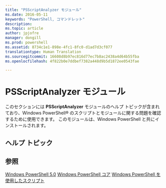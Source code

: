 ```yaml
---
title: "PSScriptAnalyzer モジュール"
ms.date: 2016-05-11
keywords: "PowerShell, コマンドレット"
description: 
ms.topic: article
author: jpjofre
manager: dongill
ms.prod: powershell
ms.assetid: 8734c1e1-898e-4fc1-8fc0-d1ad7d3cf077
translationtype: Human Translation
ms.sourcegitcommit: 16608d8b97ec816d77ec7b8ac2438a4d64b55fba
ms.openlocfilehash: 4f822b0e7ddbef7382a448d9b5d1872ee0543fae

---
```


# PSScriptAnalyzer モジュール
このセクションには **PSScriptAnalyzer** モジュールのヘルプ トピックが含まれており、Windows PowerShell® のスクリプトとモジュールに関する問題を確認するために使用できます。 このモジュールは、Windows PowerShell と共にインストールされます。

## ヘルプ トピック

## 参照
[Windows PowerShell 5.0](Windows-PowerShell-5.0.md)
[Windows PowerShell コア](https://technet.microsoft.com/en-us/library/4b75f1e4-f327-48f3-92ab-bf5435094d41)
[Windows PowerShell を使用したスクリプト](../../getting-started/fundamental/Scripting-with-Windows-PowerShell.md)




<!--HONumber=Oct16_HO1-->


